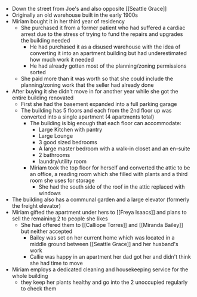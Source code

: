 
- Down the street from Joe's and also opposite [[Seattle Grace]]
- Originally an old warehouse built in the early 1900s
- Miriam bought it in her third year of residency
	- She purchased it from a former patient who had suffered a cardiac arrest due to the stress of trying to fund the repairs and upgrades the building needed
		- He had purchased it as a disused warehouse with the idea of converting it into an apartment building but had underestimated how much work it needed
		- He had already gotten most of the planning/zoning permissions sorted
	- She paid more than it was worth so that she could include the planning/zoning work that the seller had already done
- After buying it she didn't move in for another year while she got the entire building renovated
	- First she had the basement expanded into a full parking garage
	- The building has 5 floors and each from the 2nd floor up was converted into a single apartment (4 apartments total)
		- The building is big enough that each floor can accommodate:
			- Large Kitchen with pantry
			- Large Lounge
			- 3 good sized bedrooms
			- A large master bedroom with a walk-in closet and an en-suite
			- 2 bathrooms
			- laundry/utility room
		- Miriam took the top floor for herself and converted the attic to be an office, a reading room which she filled with plants and a third room she uses for storage
			- She had the south side of the roof in the attic replaced with windows
- The building also has a communal garden and a large elevator (formerly the freight elevator)
- Miriam gifted the apartment under hers to [[Freya Isaacs]] and plans to sell the remaining 2 to people she likes
	- She had offered them to [[Calliope Torres]] and [[Miranda Bailey]] but neither accepted
		- Bailey was set on her current home which was located in a middle ground between [[Seattle Grace]] and her husband's work
		- Callie was happy in an apartment her dad got her and didn't think she had time to move
- Miriam employs a dedicated cleaning and housekeeping service for the whole building
	- they keep her plants healthy and go into the 2 unoccupied regularly to check them
